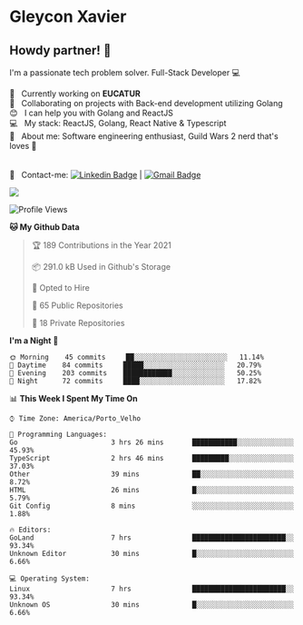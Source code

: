 # Gleycon Xavier

## Howdy partner! 👋

I'm a passionate tech problem solver.
Full-Stack Developer :computer:

 :rocket:  &nbsp; Currently working on **EUCATUR**
 <br/> :purple_heart: &nbsp; Collaborating on projects with Back-end development utilizing Golang
 <br/> :blush: &nbsp; I can help you with Golang and ReactJS
 <br/> :computer: &nbsp; My stack: ReactJS, Golang, React Native & Typescript
 <br/> 💬  &nbsp; About me: Software engineering enthusiast, Guild Wars 2 nerd that's loves :apple:
 <br/>
 <br/>
 <br/> :email: &nbsp; Contact-me: [![Linkedin Badge](https://img.shields.io/badge/-GleyconXavier-blue?style=flat-square&logo=Linkedin&logoColor=white&link=https://www.linkedin.com/in/gleyconxavier/)](https://www.linkedin.com/in/gleyconxavier/) 
| 
[![Gmail Badge](https://img.shields.io/badge/-gleyconxcarlos@gmail.com-c14438?style=flat-square&logo=Gmail&logoColor=white&link=mailto:gleyconxcarlos@gmail.com)](mailto:gleyconxcarlos@gmail.com)

![](https://komarev.com/ghpvc/?username=gleyconxavier)

<!--START_SECTION:waka-->
![Profile Views](http://img.shields.io/badge/Profile%20Views-0-blue)

**🐱 My Github Data** 

> 🏆 189 Contributions in the Year 2021
 > 
> 📦 291.0 kB Used in Github's Storage 
 > 
> 💼 Opted to Hire
 > 
> 📜 65 Public Repositories 
 > 
> 🔑 18 Private Repositories  
 > 
**I'm a Night 🦉** 

```text
🌞 Morning    45 commits     ██░░░░░░░░░░░░░░░░░░░░░░░   11.14% 
🌆 Daytime    84 commits     █████░░░░░░░░░░░░░░░░░░░░   20.79% 
🌃 Evening    203 commits    ████████████░░░░░░░░░░░░░   50.25% 
🌙 Night      72 commits     ████░░░░░░░░░░░░░░░░░░░░░   17.82%

```


📊 **This Week I Spent My Time On** 

```text
⌚︎ Time Zone: America/Porto_Velho

💬 Programming Languages: 
Go                       3 hrs 26 mins       ███████████░░░░░░░░░░░░░░   45.93% 
TypeScript               2 hrs 46 mins       █████████░░░░░░░░░░░░░░░░   37.03% 
Other                    39 mins             ██░░░░░░░░░░░░░░░░░░░░░░░   8.72% 
HTML                     26 mins             █░░░░░░░░░░░░░░░░░░░░░░░░   5.79% 
Git Config               8 mins              ░░░░░░░░░░░░░░░░░░░░░░░░░   1.88%

🔥 Editors: 
GoLand                   7 hrs               ███████████████████████░░   93.34% 
Unknown Editor           30 mins             █░░░░░░░░░░░░░░░░░░░░░░░░   6.66%

💻 Operating System: 
Linux                    7 hrs               ███████████████████████░░   93.34% 
Unknown OS               30 mins             █░░░░░░░░░░░░░░░░░░░░░░░░   6.66%

```


<!--END_SECTION:waka-->
